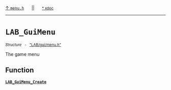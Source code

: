 [&#8593; `menu.h`](LAB--gui--menuh.md)&nbsp;&nbsp;&nbsp;&nbsp;&nbsp;&nbsp;||&nbsp;&nbsp;&nbsp;&nbsp;&nbsp;&nbsp;<small>[\* xdoc](../xdoc/LAB\gui.xmd#L370)</small>
***

# `LAB_GuiMenu`
<small>*Structure* &nbsp; - &nbsp; ["LAB/gui/menu.h"](../include/LAB/gui/menu.h)</small>  

The game menu


## Function
**[`LAB_GuiMenu_Create`](LAB--gui--menuh--lab_guimenu--lab_guimenu_create.md)**  
